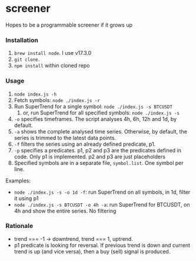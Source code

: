 # screener
Hopes to be a programmable screener if it grows up

### Installation
1. `brew install node`. I use v17.3.0
2. `git clone`.
3. `npm install` within cloned repo

### Usage
1. `node index.js -h`
1. Fetch symbols: `node ./index.js -r`
2. Run SuperTrend for a single symbol: `node ./index.js -s BTCUSDT`
   1. or, run SuperTrend for all specified symbols: `node ./index.js -s`
3. `-o` specifies timeframes. The script analyses 4h, 6h, 12h and 1d, by default.
4. `-a` shows the complete analysed time series. Otherwise, by default, the series is trimmed to the latest data points.
5. `-f` filters the series using an already defined predicate, p1.
6. `-p` specifies a predicates. p1, p2 and p3 are the predicates defined in code. Only p1 is implemented. p2 and p3 are just placeholders
7. Specified symbols are in a separate file, `symbol.list`. One symbol per line.

Examples:
- `node ./index.js -s -o 1d -f`: run SuperTrend on all symbols, in 1d, filter it using p1
- `node ./index.js -s BTCUSDT -o 4h -a`: run SuperTrend for BTCUSDT, on 4h and show the entire series. No filtering

### Rationale

- trend === -1 -> downtrend, trend === 1, uptrend.
- p1 predicate is looking for reversal. If previous trend is down and current trend is up (and vice versa), then a buy (sell) signal is produced.
